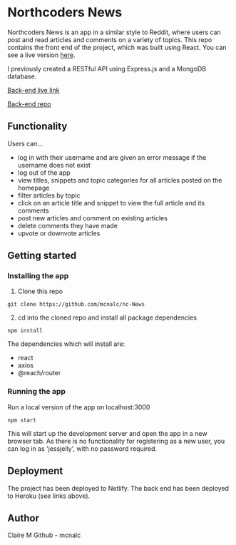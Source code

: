 # Northcoders News

Northcoders News is an app in a similar style to Reddit, where users can post and read articles and comments on a variety of topics. This repo contains the front end of the project, which was built using React. You can see a live version [here](https://mc-nc-news.netlify.com/).

I previously created a RESTful API using Express.js and a MongoDB database.

[Back-end live link](https://clairencnews.herokuapp.com/api)

[Back-end repo](https://github.com/mcnalc/BE2-northcoders-news)

## Functionality

Users can...

- log in with their username and are given an error message if the username does not exist
- log out of the app
- view titles, snippets and topic categories for all articles posted on the homepage
- filter articles by topic
- click on an article title and snippet to view the full article and its comments
- post new articles and comment on existing articles
- delete comments they have made
- upvote or downvote articles

## Getting started

### Installing the app

1. Clone this repo

```
git clone https://github.com/mcnalc/nc-News
```

2. cd into the cloned repo and install all package dependencies

```
npm install
```

The dependencies which will install are:

- react
- axios
- @reach/router

### Running the app

Run a local version of the app on localhost:3000

```
npm start
```

This will start up the development server and open the app in a new browser tab. As there is no functionality for registering as a new user, you can log in as 'jessjelly', with no password required.

## Deployment

The project has been deployed to Netlify. The back end has been deployed to Heroku (see links above).

## Author

Claire M
Github - mcnalc
